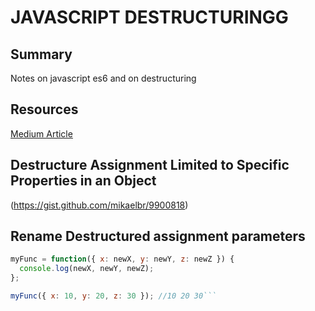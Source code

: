 # JAVASCRIPT DESTRUCTURINGG

## Summary

Notes on javascript es6 and on destructuring

## Resources

[Medium Article](https://medium.com/dailyjs/named-and-optional-arguments-in-javascript-using-es6-destructuring-292a683d5b4e)

## Destructure Assignment Limited to Specific Properties in an Object

(https://gist.github.com/mikaelbr/9900818)

## Rename Destructured assignment parameters

````javascript
myFunc = function({ x: newX, y: newY, z: newZ }) {
  console.log(newX, newY, newZ);
};

myFunc({ x: 10, y: 20, z: 30 }); //10 20 30```
````
